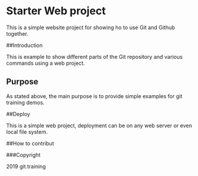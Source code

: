 # Starter Web project 

This is a simple website project for showing ho to use Git and Github together.

##Introduction

This is example to show different parts of the Git repository and various commands using a web project.

## Purpose

As stated above, the main purpose is to provide simple examples for git training demos.

##Deploy

This is a simple web project, deployment can be on any web server or even local file system.

##How to contribut

###Copyright

2019 git.training